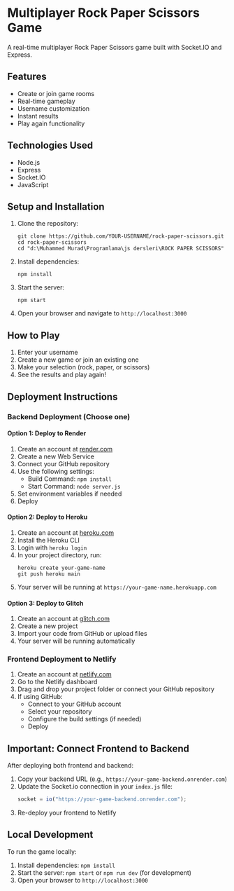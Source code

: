 # Multiplayer Rock Paper Scissors Game

A real-time multiplayer Rock Paper Scissors game built with Socket.IO and Express.

## Features

- Create or join game rooms
- Real-time gameplay
- Username customization
- Instant results
- Play again functionality

## Technologies Used

- Node.js
- Express
- Socket.IO
- JavaScript

## Setup and Installation

1. Clone the repository:
   ```
   git clone https://github.com/YOUR-USERNAME/rock-paper-scissors.git
   cd rock-paper-scissors
   cd "d:\Muhammed Murad\Programlama\js dersleri\ROCK PAPER SCISSORS"
   ```

2. Install dependencies:
   ```
   npm install
   ```

3. Start the server:
   ```
   npm start
   ```

4. Open your browser and navigate to `http://localhost:3000`

## How to Play

1. Enter your username
2. Create a new game or join an existing one
3. Make your selection (rock, paper, or scissors)
4. See the results and play again!

## Deployment Instructions

### Backend Deployment (Choose one)

#### Option 1: Deploy to Render

1. Create an account at [render.com](https://render.com/)
2. Create a new Web Service
3. Connect your GitHub repository
4. Use the following settings:
   - Build Command: `npm install`
   - Start Command: `node server.js`
5. Set environment variables if needed
6. Deploy

#### Option 2: Deploy to Heroku

1. Create an account at [heroku.com](https://heroku.com/)
2. Install the Heroku CLI
3. Login with `heroku login`
4. In your project directory, run:
   ```
   heroku create your-game-name
   git push heroku main
   ```
5. Your server will be running at `https://your-game-name.herokuapp.com`

#### Option 3: Deploy to Glitch

1. Create an account at [glitch.com](https://glitch.com/)
2. Create a new project
3. Import your code from GitHub or upload files
4. Your server will be running automatically

### Frontend Deployment to Netlify

1. Create an account at [netlify.com](https://netlify.com/)
2. Go to the Netlify dashboard
3. Drag and drop your project folder or connect your GitHub repository
4. If using GitHub:
   - Connect to your GitHub account
   - Select your repository
   - Configure the build settings (if needed)
   - Deploy

## Important: Connect Frontend to Backend

After deploying both frontend and backend:

1. Copy your backend URL (e.g., `https://your-game-backend.onrender.com`)
2. Update the Socket.io connection in your `index.js` file:
   ```javascript
   socket = io("https://your-game-backend.onrender.com");
   ```
3. Re-deploy your frontend to Netlify

## Local Development

To run the game locally:

1. Install dependencies: `npm install`
2. Start the server: `npm start` or `npm run dev` (for development)
3. Open your browser to `http://localhost:3000`
